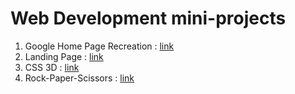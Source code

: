 # Web Development mini-projects

1. Google Home Page Recreation : [link](https://eranda-ihalagedara.github.io/web-development-mini-projects/Google%20Home%20Page/index.html)
2. Landing Page : [link](https://eranda-ihalagedara.github.io/web-development-mini-projects/Landing%20Page/index.html)
3. CSS 3D : [link](https://eranda-ihalagedara.github.io/web-development-mini-projects/CSS%203D/index.html)
4. Rock-Paper-Scissors : [link](https://eranda-ihalagedara.github.io/web-development-mini-projects/Rock-Paper-Scissors/index.html)
